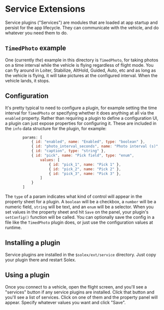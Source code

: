 # Service Extensions

Service plugins ("Services") are modules that are loaded at app startup and persist for the app lifecycle. They can communicate with the vehicle, and do whatever you need them to do.

## `TimedPhoto` example
One (currently _the_) example in this directory is `TimedPhoto`, for taking photos on a time interval while the vehicle is flying regardless of flight mode. You can fly around in Loiter, Stabilize, AltHold, Guided, Auto, etc and as long as the vehicle is flying, it will take pictures at the configured interval. When the vehicle lands, it stops. 

## Configuration

It's pretty typical to need to configure a plugin, for example setting the time interval for `TimedPhoto` or specifying whether it does anything at all via the `enabled` property. Rather than requiring a plugin to define a configuration UI, a plugin can just expose properties for configuring it. These are included in the `info` data 
structure for the plugin, for example:

```javascript
        params: [
            { id: "enabled", name: "Enabled", type: "boolean" },
            { id: "photo_interval_seconds", name: "Photo interval (s)", type: "number", min: 0.1, max: 60 },
            { id: "caption", type: "string" },
            { id: "pick", name: "Pick field", type: "enum", 
                values: [
                    { id: "pick_1", name: "Pick 1" },
                    { id: "pick_2", name: "Pick 2" },
                    { id: "pick_3", name: "Pick 3" },
                ]
            }
        ]
```

The `type` of a param indicates what kind of control will appear in the property sheet for a plugin. A `boolean` will be a checkbox, a `number` will be a numeric field, `string` will be text, and an `enum` will be a selector. When you set values in the property sheet and hit `Save` on the panel, your plugin's `setConfig()` function will be called. You can optionally save the config in a file like the `TimedPhoto` plugin does, or just use the configuration values at runtime. 

## Installing a plugin

Service plugins are installed in the `$solex/ext/service` directory. Just copy your plugin there and restart Solex. 

## Using a plugin

Once you connect to a vehicle, open the flight screen, and you'll see a "services" button if any service plugins are installed. Click that button and you'll see a list of services. Click on one of them and the property panel will appear. Specify whatever values you want and click "Save". 

